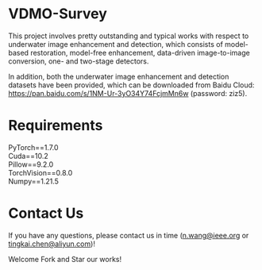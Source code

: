 # VDMO-Survey

This project involves pretty outstanding and typical works with respect to underwater image enhancement and detection, which consists of model-based restoration, model-free enhancement, data-driven image-to-image conversion, one- and two-stage detectors.

In addition, both the underwater image enhancement and detection datasets have been provided, which can be downloaded from Baidu Cloud: https://pan.baidu.com/s/1NM-Ur-3yO34Y74FcjmMn6w (password: ziz5).

# Requirements
PyTorch==1.7.0  
Cuda==10.2  
Pillow==9.2.0  
TorchVision==0.8.0  
Numpy==1.21.5  


# Contact Us

If you have any questions, please contact us in time (n.wang@ieee.org or tingkai.chen@aliyun.com)!  

Welcome Fork and Star our works! 
